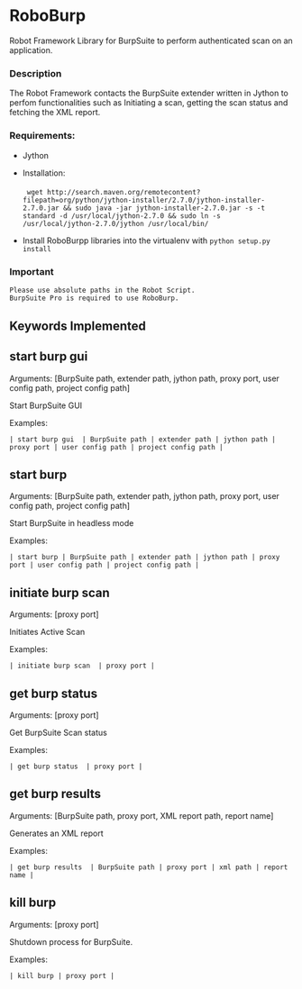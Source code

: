 # RoboBurp

Robot Framework Library for BurpSuite to perform authenticated scan on an application.

### Description
The Robot Framework contacts the BurpSuite extender written in Jython to perfom functionalities such as Initiating a scan, getting the scan status and fetching the XML report. 


### Requirements:
* Jython
 * Installation:
 	
 	####
 		wget http://search.maven.org/remotecontent?filepath=org/python/jython-installer/2.7.0/jython-installer-2.7.0.jar && sudo java -jar jython-installer-2.7.0.jar -s -t standard -d /usr/local/jython-2.7.0 && sudo ln -s /usr/local/jython-2.7.0/jython /usr/local/bin/
* Install RoboBurpp libraries into the virtualenv with `python setup.py install`

### Important
    Please use absolute paths in the Robot Script. 
    BurpSuite Pro is required to use RoboBurp.

## Keywords Implemented

start burp gui
--------------
Arguments:  [BurpSuite path, extender path, jython path, proxy port, user config path, project config path]

Start BurpSuite GUI

Examples:

`| start burp gui  | BurpSuite path | extender path | jython path | proxy port | user config path | project config path |`

start burp
----------
Arguments:  [BurpSuite path, extender path, jython path, proxy port, user config path, project config path]

Start BurpSuite in headless mode

Examples:

`| start burp | BurpSuite path | extender path | jython path | proxy port | user config path | project config path |`

initiate burp scan
------------------
Arguments:  [proxy port]

Initiates Active Scan 

Examples:

`| initiate burp scan  | proxy port |`


get burp status
---------------
Arguments:  [proxy port]

Get BurpSuite Scan status

Examples:

`| get burp status  | proxy port |`


get burp results
----------------
Arguments:  [BurpSuite path, proxy port, XML report path, report name]

Generates an XML report

Examples:

`| get burp results  | BurpSuite path | proxy port | xml path | report name |`


kill burp
---------
Arguments:  [proxy port]

Shutdown process for BurpSuite.

Examples:

`| kill burp | proxy port |`

